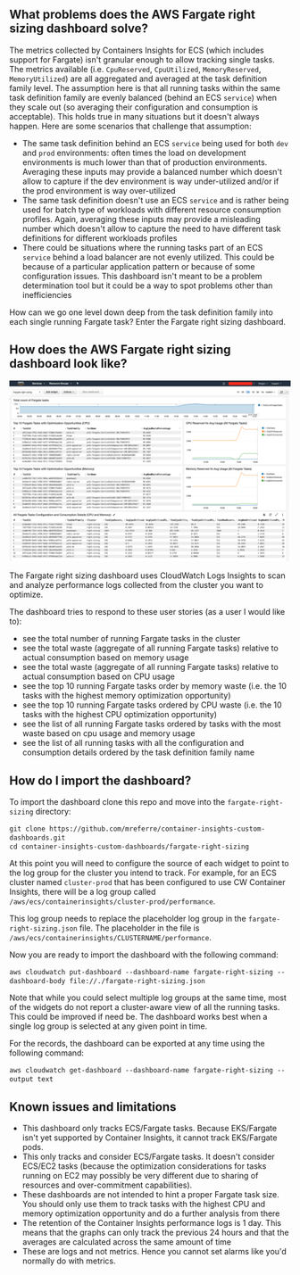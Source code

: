 ## What problems does the AWS Fargate right sizing dashboard solve?

The metrics collected by Containers Insights for ECS (which includes support for Fargate) isn't granular enough to allow tracking single tasks. The metrics available (i.e. `CpuReserved`, `CpuUtilized`, `MemoryReserved`, `MemoryUtilized`) are all aggregated and averaged at the task definition family level. The assumption here is that all running tasks within the same task definition family are evenly balanced (behind an ECS `service`) when they scale out (so averaging their configuration and consumption is acceptable). This holds true in many situations but it doesn't always happen. Here are some scenarios that challenge that assumption:  

- The same task definition behind an ECS `service` being used for both `dev` and `prod` environments: often times the load on development environments is much lower than that of production environments. Averaging these inputs may provide a balanced number which doesn't allow to capture if the dev environment is way under-utilized and/or if the prod environment is way over-utilized
- The same task definition doesn't use an ECS `service` and is rather being used for batch type of workloads with different resource consumption profiles. Again, averaging these inputs may provide a misleading number which doesn't allow to capture the need to have different task definitions for different workloads profiles 
- There could be situations where the running tasks part of an ECS `service` behind a load balancer are not evenly utilized. This could be because of a particular application pattern or because of some configuration issues. This dashboard isn't meant to be a problem determination tool but it could be a way to spot problems other than inefficiencies 

How can we go one level down deep from the task definition family into each single running Fargate task? Enter the Fargate right sizing dashboard. 

## How does the AWS Fargate right sizing dashboard look like?

![fargate-right-sizing](../images/fargate-right-sizing.png)  

The Fargate right sizing dashboard uses CloudWatch Logs Insights to scan and analyze performance logs collected from the cluster you want to optimize. 

The dashboard tries to respond to these user stories (as a user I would like to):
- see the total number of running Fargate tasks in the cluster
- see the total waste (aggregate of all running Fargate tasks) relative to actual consumption based on memory usage 
- see the total waste (aggregate of all running Fargate tasks) relative to actual consumption based on CPU usage 
- see the top 10 running Fargate tasks order by memory waste (i.e. the 10 tasks with the highest memory optimization opportunity)  
- see the top 10 running Fargate tasks ordered by CPU waste (i.e. the 10 tasks with the highest CPU optimization opportunity)  
- see the list of all running Fargate tasks ordered by tasks with the most waste based on cpu usage and memory usage 
- see the list of all running tasks with all the configuration and consumption details ordered by the task definition family name  


## How do I import the dashboard? 

To import the dashboard clone this repo and move into the `fargate-right-sizing` directory:
```
git clone https://github.com/mreferre/container-insights-custom-dashboards.git
cd container-insights-custom-dashboards/fargate-right-sizing
```

At this point you will need to configure the source of each widget to point to the log group for the cluster you intend to track. For example, for an ECS cluster named `cluster-prod` that has been configured to use CW Container Insights, there will be a log group called `/aws/ecs/containerinsights/cluster-prod/performance`.

This log group needs to replace the placeholder log group in the `fargate-right-sizing.json` file. The placeholder in the file is `/aws/ecs/containerinsights/CLUSTERNAME/performance`. 

Now you are ready to import the dashboard with the following command:
```
aws cloudwatch put-dashboard --dashboard-name fargate-right-sizing --dashboard-body file://./fargate-right-sizing.json
```

Note that while you could select multiple log groups at the same time, most of the widgets do not report a cluster-aware view of all the running tasks. This could be improved if need be. The dashboard works best when a single log group is selected at any given point in time. 

For the records, the dashboard can be exported at any time using the following command:
```
aws cloudwatch get-dashboard --dashboard-name fargate-right-sizing --output text
``` 

## Known issues and limitations 

- This dashboard only tracks ECS/Fargate tasks. Because EKS/Fargate isn't yet supported by Container Insights, it cannot track EKS/Fargate pods. 
- This only tracks and consider ECS/Fargate tasks. It doesn't consider ECS/EC2 tasks (because the optimization considerations for tasks running on EC2 may possibly be very different due to sharing of resources and over-commitment capabilities). 
- These dashboards are not intended to hint a proper Fargate task size. You should only use them to track tasks with the highest CPU and memory optimization opportunity and do a further analysis from there 
- The retention of the Container Insights performance logs is 1 day. This means that the graphs can only track the previous 24 hours and that the averages are calculated across the same amount of time 
- These are logs and not metrics. Hence you cannot set alarms like you'd normally do with metrics. 
